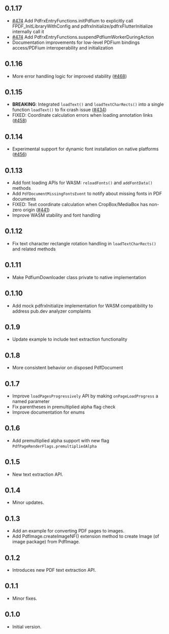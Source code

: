 ## 0.1.17

- [#474](https://github.com/espresso3389/pdfrx/issues/474) Add PdfrxEntryFunctions.initPdfium to explicitly call FPDF_InitLibraryWithConfig and pdfrxInitialize/pdfrxFlutterInitialize internally call it
- [#474](https://github.com/espresso3389/pdfrx/issues/474) Add PdfrxEntryFunctions.suspendPdfiumWorkerDuringAction
- Documentation improvements for low-level PDFium bindings access/PDFium interoperability and initialization

## 0.1.16

- More error handling logic for improved stability ([#468](https://github.com/espresso3389/pdfrx/issues/468))

## 0.1.15

- **BREAKING**: Integrated `loadText()` and `loadTextCharRects()` into a single function `loadText()` to fix crash issue ([#434](https://github.com/espresso3389/pdfrx/issues/434))
- FIXED: Coordinate calculation errors when loading annotation links ([#458](https://github.com/espresso3389/pdfrx/issues/458))

## 0.1.14

- Experimental support for dynamic font installation on native platforms ([#456](https://github.com/espresso3389/pdfrx/issues/456))

## 0.1.13

- Add font loading APIs for WASM: `reloadFonts()` and `addFontData()` methods
- Add `PdfDocumentMissingFontsEvent` to notify about missing fonts in PDF documents
- FIXED: Text coordinate calculation when CropBox/MediaBox has non-zero origin ([#441](https://github.com/espresso3389/pdfrx/issues/441))
- Improve WASM stability and font handling

## 0.1.12

- Fix text character rectangle rotation handling in `loadTextCharRects()` and related methods

## 0.1.11

- Make PdfiumDownloader class private to native implementation

## 0.1.10

- Add mock pdfrxInitialize implementation for WASM compatibility to address pub.dev analyzer complaints

## 0.1.9

- Update example to include text extraction functionality

## 0.1.8

- More consistent behavior on disposed PdfDocument

## 0.1.7

- Improve `loadPagesProgressively` API by making `onPageLoadProgress` a named parameter
- Fix parentheses in premultiplied alpha flag check
- Improve documentation for enums

## 0.1.6

- Add premultiplied alpha support with new flag `PdfPageRenderFlags.premultipliedAlpha`

## 0.1.5

- New text extraction API.

## 0.1.4

- Minor updates.

## 0.1.3

- Add an example for converting PDF pages to images.
- Add PdfImage.createImageNF() extension method to create Image (of image package) from PdfImage.

## 0.1.2

- Introduces new PDF text extraction API.

## 0.1.1

- Minor fixes.

## 0.1.0

- Initial version.
